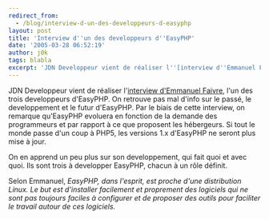 ```yaml
---
redirect_from:
  - /blog/interview-d-un-des-developpeurs-d-easyphp
layout: post
title: 'Interview d''un des developpeurs d''EasyPHP'
date: '2005-03-28 06:52:19'
author: j0k
tags: blabla
excerpt: 'JDN Developpeur vient de réaliser l''[interview d''Emmanuel Faivre](http://developpeur.journaldunet.com/itws/itw-easyphp-emmanuelfaivre.shtml), l''un des trois developpeurs d''EasyPHP.   )   On retrouve pas mal d''info sur le passé, le developpement et le futur d''EasyPHP.   Par le biais de cette interview, on remarque qu''EasyPHP evoluera en fonction de      ...'
---
```


JDN Developpeur vient de réaliser l'[interview d'Emmanuel Faivre](http://developpeur.journaldunet.com/itws/itw-easyphp-emmanuelfaivre.shtml), l'un des trois developpeurs d'EasyPHP.      On retrouve pas mal d'info sur le passé, le developpement et le futur d'EasyPHP.   Par le biais de cette interview, on remarque qu'EasyPHP evoluera en fonction de la demande des programmeurs et par rapport à ce que proposent les hébergeurs. Si tout le monde passe d'un coup à PHP5, les versions 1.x d'EasyPHP ne seront plus mise à jour.

On en apprend un peu plus sur son developpement, qui fait quoi et avec quoi. Ils sont trois à developper EasyPHP, chacun à un rôle définit.

Selon Emmanuel, *EasyPHP, dans l'esprit, est proche d'une distribution Linux. Le but est d'installer facilement et proprement des logiciels qui ne sont pas toujours faciles à configurer et de proposer des outils pour faciliter le travail autour de ces logiciels.*

